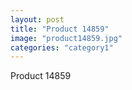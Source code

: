 ```yaml
---
layout: post
title: "Product 14859"
image: "product14859.jpg"
categories: "category1"
---
```

Product 14859
